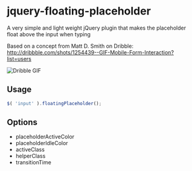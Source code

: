 # jquery-floating-placeholder

A very simple and light weight jQuery plugin that makes the placeholder float above the input when typing

Based on a concept from Matt D. Smith on Dribble:
http://dribbble.com/shots/1254439--GIF-Mobile-Form-Interaction?list=users

![Dribble GIF](http://dribbble.s3.amazonaws.com/users/6410/screenshots/1254439/form-animation-_gif_.gif)

## Usage
```javascript
$( 'input' ).floatingPlaceholder();
```

## Options
*   placeholderActiveColor
*   placeholderIdleColor
*   activeClass
*   helperClass
*   transitionTime
